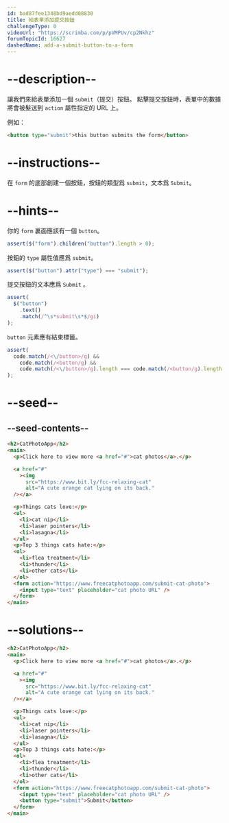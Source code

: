 ```yaml
---
id: bad87fee1348bd9aedd08830
title: 給表單添加提交按鈕
challengeType: 0
videoUrl: "https://scrimba.com/p/pVMPUv/cp2Nkhz"
forumTopicId: 16627
dashedName: add-a-submit-button-to-a-form
---
```


# --description--

讓我們來給表單添加一個 `submit`（提交）按鈕。 點擊提交按鈕時，表單中的數據將會被髮送到 `action` 屬性指定的 URL 上。

例如：

```html
<button type="submit">this button submits the form</button>
```

# --instructions--

在 `form` 的底部創建一個按鈕，按鈕的類型爲 `submit`，文本爲 `Submit`。

# --hints--

你的 `form` 裏面應該有一個 `button`。

```js
assert($("form").children("button").length > 0);
```

按鈕的 `type` 屬性值應爲 `submit`。

```js
assert($("button").attr("type") === "submit");
```

提交按鈕的文本應爲 `Submit` 。

```js
assert(
  $("button")
    .text()
    .match(/^\s*submit\s*$/gi)
);
```

`button` 元素應有結束標籤。

```js
assert(
  code.match(/<\/button>/g) &&
    code.match(/<button/g) &&
    code.match(/<\/button>/g).length === code.match(/<button/g).length
);
```

# --seed--

## --seed-contents--

```html
<h2>CatPhotoApp</h2>
<main>
  <p>Click here to view more <a href="#">cat photos</a>.</p>

  <a href="#"
    ><img
      src="https://www.bit.ly/fcc-relaxing-cat"
      alt="A cute orange cat lying on its back."
  /></a>

  <p>Things cats love:</p>
  <ul>
    <li>cat nip</li>
    <li>laser pointers</li>
    <li>lasagna</li>
  </ul>
  <p>Top 3 things cats hate:</p>
  <ol>
    <li>flea treatment</li>
    <li>thunder</li>
    <li>other cats</li>
  </ol>
  <form action="https://www.freecatphotoapp.com/submit-cat-photo">
    <input type="text" placeholder="cat photo URL" />
  </form>
</main>
```

# --solutions--

```html
<h2>CatPhotoApp</h2>
<main>
  <p>Click here to view more <a href="#">cat photos</a>.</p>

  <a href="#"
    ><img
      src="https://www.bit.ly/fcc-relaxing-cat"
      alt="A cute orange cat lying on its back."
  /></a>

  <p>Things cats love:</p>
  <ul>
    <li>cat nip</li>
    <li>laser pointers</li>
    <li>lasagna</li>
  </ul>
  <p>Top 3 things cats hate:</p>
  <ol>
    <li>flea treatment</li>
    <li>thunder</li>
    <li>other cats</li>
  </ol>
  <form action="https://www.freecatphotoapp.com/submit-cat-photo">
    <input type="text" placeholder="cat photo URL" />
    <button type="submit">Submit</button>
  </form>
</main>
```
